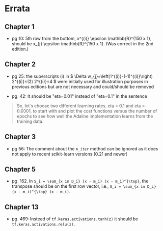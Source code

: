 # Errata

## Chapter 1

- pg 10: 5th row from the bottom, x^{(i)} \epsilon \mathbb{R}^{150 x 1}, should be x_{j} \epsilon \mathbb{R}^{150 x 1}. (Was correct in the 2nd edition.)

## Chapter 2

- pg 25: the superscripts (i) in $ \Delta w_{j}=\left(1^{(i)}-(-1)^{(i)}\right) 2^{(i)}=(2) 2^{(i)}=4 $ were initially used for illustration purposes in previous editions but are not necessary and could/should be removed

- pg. 42: It should be "eta=0.01" instead of "eta=0.1" in the sentence

> So, let's choose two different learning rates, eta = 0.1 and eta = 0.0001, to start with and plot the cost functions versus the number of epochs to see how well the Adaline implementation learns from the training data.

## Chapter 3

- pg 56: The comment about the `n_iter` method can be ignored as it does not apply to recent scikit-learn versions (0.21 and newer)

## Chapter 5

- pg. 162. In `S_i = \sum_{x in D_i} (x - m_i) (x - m_i)^{\top}`, the transpose should be on the first row vector, i.e., `S_i = \sum_{x in D_i} (x - m_i)^{\top} (x - m_i)`.

## Chapter 13

- pg. 469: Instead of `tf.keras.activations.tanh(z)` it should be `tf.keras.activations.relu(z)`.
